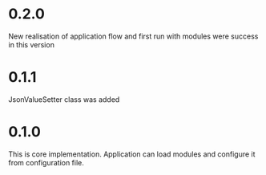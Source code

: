# 0.2.0

New realisation of application flow and first run with modules were success in this version

# 0.1.1

JsonValueSetter class was added

# 0.1.0

This is core implementation. Application can load modules and configure it from configuration file.
